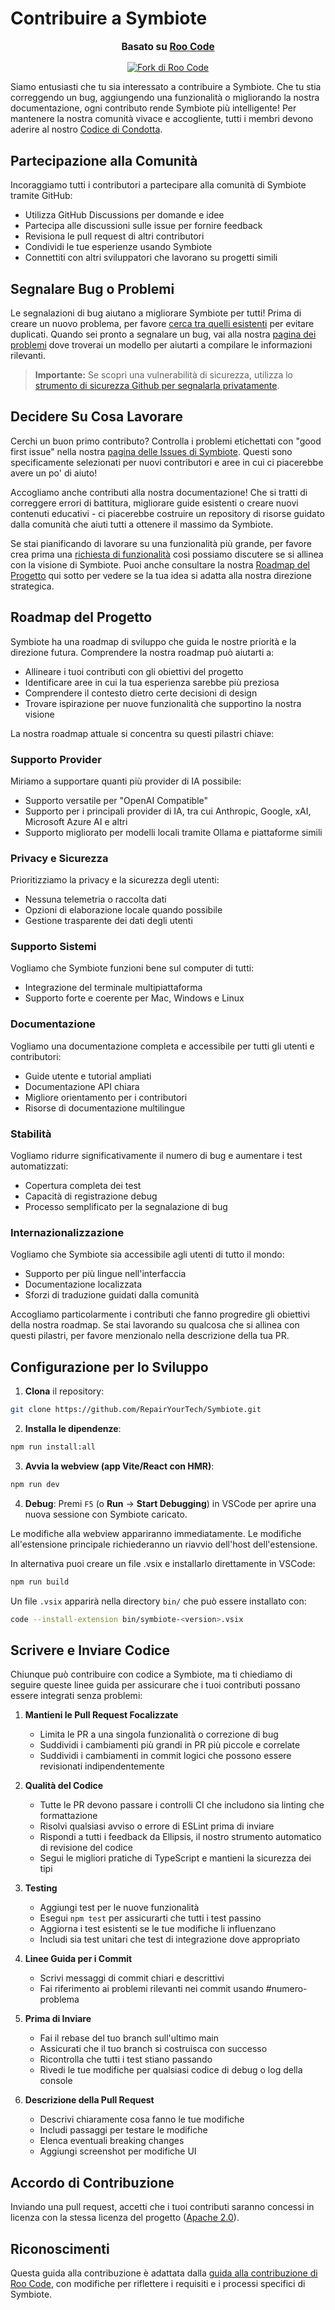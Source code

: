 # Contribuire a Symbiote

<div align="center">
  <p style="font-size: 1.1em; margin-top: 15px;"><strong>Basato su <a href="https://github.com/RooVetGit/Roo-Code" target="_blank">Roo Code</a></strong></p>
  <a href="https://github.com/RooVetGit/Roo-Code" target="_blank">
    <img src="https://img.shields.io/badge/Fork%20di-Roo%20Code-6F42C1?style=for-the-badge&logo=github&logoColor=white" alt="Fork di Roo Code">
  </a>
</div>

Siamo entusiasti che tu sia interessato a contribuire a Symbiote. Che tu stia correggendo un bug, aggiungendo una funzionalità o migliorando la nostra documentazione, ogni contributo rende Symbiote più intelligente! Per mantenere la nostra comunità vivace e accogliente, tutti i membri devono aderire al nostro [Codice di Condotta](CODE_OF_CONDUCT.md).

## Partecipazione alla Comunità

Incoraggiamo tutti i contributori a partecipare alla comunità di Symbiote tramite GitHub:

- Utilizza GitHub Discussions per domande e idee
- Partecipa alle discussioni sulle issue per fornire feedback
- Revisiona le pull request di altri contributori
- Condividi le tue esperienze usando Symbiote
- Connettiti con altri sviluppatori che lavorano su progetti simili

## Segnalare Bug o Problemi

Le segnalazioni di bug aiutano a migliorare Symbiote per tutti! Prima di creare un nuovo problema, per favore [cerca tra quelli esistenti](https://github.com/RepairYourTech/Symbiote/issues) per evitare duplicati. Quando sei pronto a segnalare un bug, vai alla nostra [pagina dei problemi](https://github.com/RepairYourTech/Symbiote/issues/new/choose) dove troverai un modello per aiutarti a compilare le informazioni rilevanti.

> **Importante:** Se scopri una vulnerabilità di sicurezza, utilizza lo [strumento di sicurezza Github per segnalarla privatamente](https://github.com/RepairYourTech/Symbiote/security/advisories/new).

## Decidere Su Cosa Lavorare

Cerchi un buon primo contributo? Controlla i problemi etichettati con "good first issue" nella nostra [pagina delle Issues di Symbiote](https://github.com/RepairYourTech/Symbiote/issues). Questi sono specificamente selezionati per nuovi contributori e aree in cui ci piacerebbe avere un po' di aiuto!

Accogliamo anche contributi alla nostra documentazione! Che si tratti di correggere errori di battitura, migliorare guide esistenti o creare nuovi contenuti educativi - ci piacerebbe costruire un repository di risorse guidato dalla comunità che aiuti tutti a ottenere il massimo da Symbiote.

Se stai pianificando di lavorare su una funzionalità più grande, per favore crea prima una [richiesta di funzionalità](https://github.com/RepairYourTech/Symbiote/discussions/categories/feature-requests) così possiamo discutere se si allinea con la visione di Symbiote. Puoi anche consultare la nostra [Roadmap del Progetto](#roadmap-del-progetto) qui sotto per vedere se la tua idea si adatta alla nostra direzione strategica.

## Roadmap del Progetto

Symbiote ha una roadmap di sviluppo che guida le nostre priorità e la direzione futura. Comprendere la nostra roadmap può aiutarti a:

- Allineare i tuoi contributi con gli obiettivi del progetto
- Identificare aree in cui la tua esperienza sarebbe più preziosa
- Comprendere il contesto dietro certe decisioni di design
- Trovare ispirazione per nuove funzionalità che supportino la nostra visione

La nostra roadmap attuale si concentra su questi pilastri chiave:

### Supporto Provider

Miriamo a supportare quanti più provider di IA possibile:

- Supporto versatile per "OpenAI Compatible"
- Supporto per i principali provider di IA, tra cui Anthropic, Google, xAI, Microsoft Azure AI e altri
- Supporto migliorato per modelli locali tramite Ollama e piattaforme simili

### Privacy e Sicurezza

Prioritizziamo la privacy e la sicurezza degli utenti:

- Nessuna telemetria o raccolta dati
- Opzioni di elaborazione locale quando possibile
- Gestione trasparente dei dati degli utenti

### Supporto Sistemi

Vogliamo che Symbiote funzioni bene sul computer di tutti:

- Integrazione del terminale multipiattaforma
- Supporto forte e coerente per Mac, Windows e Linux

### Documentazione

Vogliamo una documentazione completa e accessibile per tutti gli utenti e contributori:

- Guide utente e tutorial ampliati
- Documentazione API chiara
- Migliore orientamento per i contributori
- Risorse di documentazione multilingue

### Stabilità

Vogliamo ridurre significativamente il numero di bug e aumentare i test automatizzati:

- Copertura completa dei test
- Capacità di registrazione debug
- Processo semplificato per la segnalazione di bug

### Internazionalizzazione

Vogliamo che Symbiote sia accessibile agli utenti di tutto il mondo:

- Supporto per più lingue nell'interfaccia
- Documentazione localizzata
- Sforzi di traduzione guidati dalla comunità

Accogliamo particolarmente i contributi che fanno progredire gli obiettivi della nostra roadmap. Se stai lavorando su qualcosa che si allinea con questi pilastri, per favore menzionalo nella descrizione della tua PR.

## Configurazione per lo Sviluppo

1. **Clona** il repository:

```sh
git clone https://github.com/RepairYourTech/Symbiote.git
```

2. **Installa le dipendenze**:

```sh
npm run install:all
```

3. **Avvia la webview (app Vite/React con HMR)**:

```sh
npm run dev
```

4. **Debug**:
   Premi `F5` (o **Run** → **Start Debugging**) in VSCode per aprire una nuova sessione con Symbiote caricato.

Le modifiche alla webview appariranno immediatamente. Le modifiche all'estensione principale richiederanno un riavvio dell'host dell'estensione.

In alternativa puoi creare un file .vsix e installarlo direttamente in VSCode:

```sh
npm run build
```

Un file `.vsix` apparirà nella directory `bin/` che può essere installato con:

```sh
code --install-extension bin/symbiote-<version>.vsix
```

## Scrivere e Inviare Codice

Chiunque può contribuire con codice a Symbiote, ma ti chiediamo di seguire queste linee guida per assicurare che i tuoi contributi possano essere integrati senza problemi:

1. **Mantieni le Pull Request Focalizzate**

    - Limita le PR a una singola funzionalità o correzione di bug
    - Suddividi i cambiamenti più grandi in PR più piccole e correlate
    - Suddividi i cambiamenti in commit logici che possono essere revisionati indipendentemente

2. **Qualità del Codice**

    - Tutte le PR devono passare i controlli CI che includono sia linting che formattazione
    - Risolvi qualsiasi avviso o errore di ESLint prima di inviare
    - Rispondi a tutti i feedback da Ellipsis, il nostro strumento automatico di revisione del codice
    - Segui le migliori pratiche di TypeScript e mantieni la sicurezza dei tipi

3. **Testing**

    - Aggiungi test per le nuove funzionalità
    - Esegui `npm test` per assicurarti che tutti i test passino
    - Aggiorna i test esistenti se le tue modifiche li influenzano
    - Includi sia test unitari che test di integrazione dove appropriato

4. **Linee Guida per i Commit**

    - Scrivi messaggi di commit chiari e descrittivi
    - Fai riferimento ai problemi rilevanti nei commit usando #numero-problema

5. **Prima di Inviare**

    - Fai il rebase del tuo branch sull'ultimo main
    - Assicurati che il tuo branch si costruisca con successo
    - Ricontrolla che tutti i test stiano passando
    - Rivedi le tue modifiche per qualsiasi codice di debug o log della console

6. **Descrizione della Pull Request**
    - Descrivi chiaramente cosa fanno le tue modifiche
    - Includi passaggi per testare le modifiche
    - Elenca eventuali breaking changes
    - Aggiungi screenshot per modifiche UI

## Accordo di Contribuzione

Inviando una pull request, accetti che i tuoi contributi saranno concessi in licenza con la stessa licenza del progetto ([Apache 2.0](../LICENSE)).

## Riconoscimenti

Questa guida alla contribuzione è adattata dalla [guida alla contribuzione di Roo Code](https://github.com/RooVetGit/Roo-Code/blob/main/CONTRIBUTING.md), con modifiche per riflettere i requisiti e i processi specifici di Symbiote.
